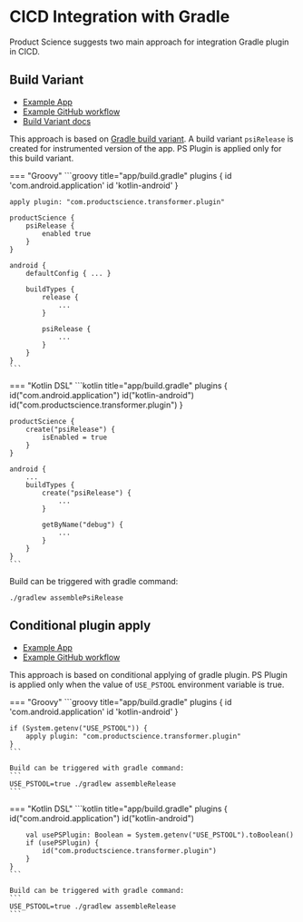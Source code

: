 # CICD Integration with Gradle

Product Science suggests two main approach for integration Gradle plugin in CICD. 

## Build Variant 

* [Example App](https://github.com/product-science/demoapps/tree/main/cicd-examples/android-buildvariant)
* [Example GitHub workflow](https://github.com/product-science/demoapps/blob/main/.github/workflows/cicd-buildvariant.yml)
* [Build Variant docs](gradle.md#enabling-the-plugin-by-build-type)


This approach is based on [Gradle build variant](https://developer.android.com/studio/build/build-variants).
A build variant `psiRelease` is created for instrumented version of the app. 
PS Plugin is applied only for this build variant.

=== "Groovy"
    ```groovy title="app/build.gradle"
    plugins {
        id 'com.android.application'
        id 'kotlin-android'
    }

    apply plugin: "com.productscience.transformer.plugin" 

    productScience {
        psiRelease {
            enabled true
        }
    }

    android {
        defaultConfig { ... }

        buildTypes {
            release {
                ...
            }

            psiRelease {
                ...
            }
        }
    }
    ```

=== "Kotlin DSL"
    ```kotlin title="app/build.gradle"
    plugins {
        id("com.android.application")
        id("kotlin-android")
        id("com.productscience.transformer.plugin")
    }

    productScience {
        create("psiRelease") {
            isEnabled = true
        }
    }

    android {
        ...
        buildTypes {
            create("psiRelease") {
                ...
            }

            getByName("debug") {
                ...
            }
        }
    }
    ```


Build can be triggered with gradle command:
```
./gradlew assemblePsiRelease
```


## Conditional plugin apply

* [Example App](https://github.com/product-science/demoapps/tree/main/cicd-examples/android-condition)
* [Example GitHub workflow](https://github.com/product-science/demoapps/blob/main/.github/workflows/cicd-condition.yml)


This approach is based on conditional applying of gradle plugin.
PS Plugin is applied only when the value of `USE_PSTOOL` environment variable is true.

=== "Groovy"
    ```groovy title="app/build.gradle"
    plugins {
        id 'com.android.application'
        id 'kotlin-android'
    }

    if (System.getenv("USE_PSTOOL")) {
        apply plugin: "com.productscience.transformer.plugin" 
    }
    ```

    Build can be triggered with gradle command:
    ```
    USE_PSTOOL=true ./gradlew assembleRelease
    ```

=== "Kotlin DSL"
    ```kotlin title="app/build.gradle"
    plugins {
        id("com.android.application")
        id("kotlin-android")

        val usePSPlugin: Boolean = System.getenv("USE_PSTOOL").toBoolean()
        if (usePSPlugin) {
            id("com.productscience.transformer.plugin")
        }
    }
    ```

    Build can be triggered with gradle command:
    ```
    USE_PSTOOL=true ./gradlew assembleRelease
    ```
